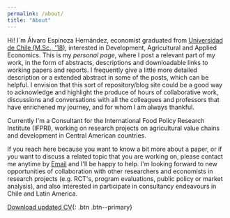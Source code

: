 ```yaml
---
permalink: /about/
title: "About"
---
```


Hi! I´m Álvaro Espinoza Hernández, economist graduated from [Universidad de Chile (M.Sc., '18)](https://www.magcea-uchile.cl/ex-alumnos/listado-ex-alumnos/), interested in Development, Agricultural and Applied Economics. This is my *personal page*, where I post a relevant part of my work, in the form of abstracts, descriptions and downloadable links to working papers and reports. I frequently give a little more detailed description or a extended abstract in some of the posts, which can be helpful. I envision that this sort of repository/blog site could be a good way to acknowledge and highlight the produce of hours of collaborative work, discussions and conversations with all the colleagues and professors that have enrichened my journey, and for whom I am always thankful.

Currently I'm a Consultant for the International Food Policy Research Institute (IFPRI), working on research projects on agricultural value chains and development in Central American countries.

If you reach here because you want to know a bit more about a paper, or if you want to discuss a related topic that you are working on, please contact me anytime by [Email](mailto:alvaro.espinozah@gmail.com) and I'll be happy to help. I'm looking forward to new opportunities of collaboration with other researchers and economists in research projects (e.g. RCT's, program evaluations, public policy or market analysis), and also interested in participate in consultancy endeavours in Chile and Latin America.

[Download updated CV](https://alvaroeh.github.io/assets/cv_eng.pdf){: .btn .btn--primary}
